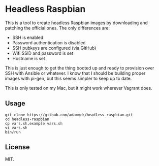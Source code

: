 # Headless Raspbian

This is a tool to create headless Raspbian images by downloading and patching
the official ones. The only differences are:

* SSH is enabled
* Password authentication is disabled
* SSH pubkeys are configured (via GitHub)
* Wifi SSID and password is set
* Hostname is set

This is just enough to get the thing booted up and ready to provision over SSH
with Ansible or whatever. I know that I should be building proper images with
pi-gen, but this seems simpler to keep up to date.

This is only tested on my Mac, but it might work wherever Vagrant does.

## Usage

    git clone https://github.com/adammck/headless-raspbian.git
    cd headless-raspbian
    cp vars.sh.example vars.sh
    vi vars.sh
    bin/run

## License

MIT.
